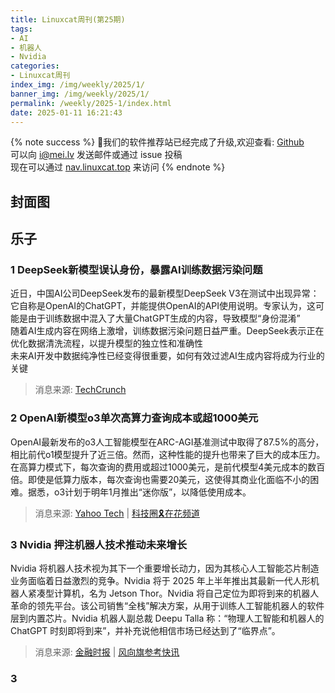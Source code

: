```yaml
---
title: Linuxcat周刊(第25期)
tags: 
- AI
- 机器人
- Nvidia
categories: 
- Linuxcat周刊
index_img: /img/weekly/2025/1/
banner_img: /img/weekly/2025/1/
permalink: /weekly/2025-1/index.html
date: 2025-01-11 16:21:43
---
```

{% note success %}
👏我们的软件推荐站已经完成了升级,欢迎查看: [Github](https://github.com/ssdomei232/nav-next)   
可以向 [i@mei.lv](mailto:i@mei.lv) 发送邮件或通过 issue 投稿    
现在可以通过 [nav.linuxcat.top](https://nav.linuxcat.top/) 来访问
{% endnote %}

## 封面图

## 乐子 
### 1 DeepSeek新模型误认身份，暴露AI训练数据污染问题  
近日，中国AI公司DeepSeek发布的最新模型DeepSeek V3在测试中出现异常：它自称是OpenAI的ChatGPT，并能提供OpenAI的API使用说明。专家认为，这可能是由于训练数据中混入了大量ChatGPT生成的内容，导致模型“身份混淆”   
随着AI生成内容在网络上激增，训练数据污染问题日益严重。DeepSeek表示正在优化数据清洗流程，以提升模型的独立性和准确性   
未来AI开发中数据纯净性已经变得很重要，如何有效过滤AI生成内容将成为行业的关键   
> 消息来源: [TechCrunch](https://techcrunch.com/2024/12/27/why-deepseeks-new-ai-model-thinks-its-chatgpt/)

### 2 OpenAI新模型o3单次高算力查询成本或超1000美元
OpenAI最新发布的o3人工智能模型在ARC-AGI基准测试中取得了87.5%的高分，相比前代o1模型提升了近三倍。然而，这种性能的提升也带来了巨大的成本压力。在高算力模式下，每次查询的费用或超过1000美元，是前代模型4美元成本的数百倍。即使是低算力版本，每次查询也需要20美元，这使得其商业化面临不小的困难。据悉，o3计划于明年1月推出“迷你版”，以降低使用成本。
> 消息来源: [Yahoo Tech](https://www.yahoo.com/tech/openais-latest-ai-cost-more-214758857.html) | [科技圈🎗在花频道](https://t.me/zaihuanews/29836)

### 3 Nvidia 押注机器人技术推动未来增长
Nvidia 将机器人技术视为其下一个重要增长动力，因为其核心人工智能芯片制造业务面临着日益激烈的竞争。Nvidia 将于 2025 年上半年推出其最新一代人形机器人紧凑型计算机，名为 Jetson Thor。Nvidia 将自己定位为即将到来的机器人革命的领先平台。该公司销售“全栈”解决方案，从用于训练人工智能机器人的软件层到内置芯片。Nvidia 机器人副总裁 Deepu Talla 称：“物理人工智能和机器人的 ChatGPT 时刻即将到来”，并补充说他相信市场已经达到了“临界点”。
> 消息来源: [金融时报](https://www.ft.com/content/7c3dafa8-ffb9-4ca8-b677-ab3cc2afbdcb) | [风向旗参考快讯](https://t.me/xhqcankao/16144)

### 3 



































































































